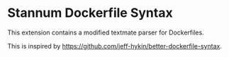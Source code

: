 # Stannum Dockerfile Syntax

This extension contains a modified textmate parser for Dockerfiles.

This is inspired by https://github.com/jeff-hykin/better-dockerfile-syntax.
